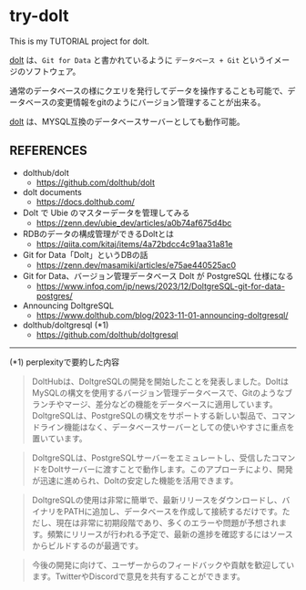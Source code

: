 # try-dolt

This is my TUTORIAL project for dolt.

[dolt](https://github.com/dolthub/dolt) は、```Git for Data``` と書かれているように ```データベース + Git``` というイメージのソフトウェア。

通常のデータベースの様にクエリを発行してデータを操作することも可能で、データベースの変更情報をgitのようにバージョン管理することが出来る。

[dolt](https://github.com/dolthub/dolt) は、MYSQL互換のデータベースサーバーとしても動作可能。

## REFERENCES

- dolthub/dolt
  - https://github.com/dolthub/dolt
- dolt documents
  - https://docs.dolthub.com/
- Dolt で Ubie のマスターデータを管理してみる
  - https://zenn.dev/ubie_dev/articles/a0b74af675d4bc
- RDBのデータの構成管理ができるDoltとは
  - https://qiita.com/kitaj/items/4a72bdcc4c91aa31a81e
- Git for Data「Dolt」というDBの話
  - https://zenn.dev/masamiki/articles/e75ae440525ac0
- Git for Data、バージョン管理データベース Dolt が PostgreSQL 仕様になる
  - https://www.infoq.com/jp/news/2023/12/DoltgreSQL-git-for-data-postgres/
- Announcing DoltgreSQL
  - https://www.dolthub.com/blog/2023-11-01-announcing-doltgresql/
- dolthub/doltgresql (*1)
  - https://github.com/dolthub/doltgresql

---

(*1) perplexityで要約した内容

> DoltHubは、DoltgreSQLの開発を開始したことを発表しました。DoltはMySQLの構文を使用するバージョン管理データベースで、Gitのようなブランチやマージ、差分などの機能をデータベースに適用しています。DoltgreSQLは、PostgreSQLの構文をサポートする新しい製品で、コマンドライン機能はなく、データベースサーバーとしての使いやすさに重点を置いています。

> DoltgreSQLは、PostgreSQLサーバーをエミュレートし、受信したコマンドをDoltサーバーに渡すことで動作します。このアプローチにより、開発が迅速に進められ、Doltの安定した機能を活用できます。

> DoltgreSQLの使用は非常に簡単で、最新リリースをダウンロードし、バイナリをPATHに追加し、データベースを作成して接続するだけです。ただし、現在は非常に初期段階であり、多くのエラーや問題が予想されます。頻繁にリリースが行われる予定で、最新の進捗を確認するにはソースからビルドするのが最適です。

> 今後の開発に向けて、ユーザーからのフィードバックや貢献を歓迎しています。TwitterやDiscordで意見を共有することができます。
